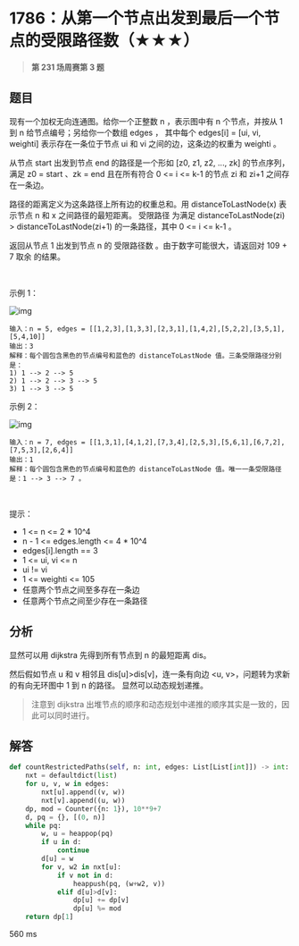 # 1786：从第一个节点出发到最后一个节点的受限路径数（★★★）


> **第 231 场周赛第 3 题**

## 题目

现有一个加权无向连通图。给你一个正整数 n ，表示图中有 n 个节点，并按从 1 到 n 给节点编号；另给你一个数组 edges ，
其中每个 edges[i] = [ui, vi, weighti] 表示存在一条位于节点 ui 和 vi 之间的边，这条边的权重为 weighti 。

从节点 start 出发到节点 end 的路径是一个形如 [z0, z1, z2, ..., zk] 的节点序列，满足 z0 = start 、zk = end 
且在所有符合 0 <= i <= k-1 的节点 zi 和 zi+1 之间存在一条边。

路径的距离定义为这条路径上所有边的权重总和。用 distanceToLastNode(x) 表示节点 n 和 x 之间路径的最短距离。
受限路径 为满足 distanceToLastNode(zi) > distanceToLastNode(zi+1) 的一条路径，其中 0 <= i <= k-1 。

返回从节点 1 出发到节点 n 的 受限路径数 。由于数字可能很大，请返回对 109 + 7 取余 的结果。

 

示例 1：

![img](https://assets.leetcode-cn.com/aliyun-lc-upload/uploads/2021/03/07/restricted_paths_ex1.png)

    输入：n = 5, edges = [[1,2,3],[1,3,3],[2,3,1],[1,4,2],[5,2,2],[3,5,1],[5,4,10]]
    输出：3
    解释：每个圆包含黑色的节点编号和蓝色的 distanceToLastNode 值。三条受限路径分别是：
    1) 1 --> 2 --> 5
    2) 1 --> 2 --> 3 --> 5
    3) 1 --> 3 --> 5
示例 2：

![img](https://assets.leetcode-cn.com/aliyun-lc-upload/uploads/2021/03/07/restricted_paths_ex22.png)
    
    输入：n = 7, edges = [[1,3,1],[4,1,2],[7,3,4],[2,5,3],[5,6,1],[6,7,2],[7,5,3],[2,6,4]]
    输出：1
    解释：每个圆包含黑色的节点编号和蓝色的 distanceToLastNode 值。唯一一条受限路径是：1 --> 3 --> 7 。
 

提示：
- 1 <= n <= 2 * 10^4
- n - 1 <= edges.length <= 4 * 10^4
- edges[i].length == 3
- 1 <= ui, vi <= n
- ui != vi
- 1 <= weighti <= 105
- 任意两个节点之间至多存在一条边
- 任意两个节点之间至少存在一条路径


## 分析

显然可以用 dijkstra 先得到所有节点到 n 的最短距离 dis。

然后假如节点 u 和 v 相邻且 dis[u]>dis[v]，连一条有向边 <u, v>，问题转为求新的有向无环图中 1 到 n 的路径。
显然可以动态规划递推。

> 注意到 dijkstra 出堆节点的顺序和动态规划中递推的顺序其实是一致的，因此可以同时进行。

## 解答

```python
def countRestrictedPaths(self, n: int, edges: List[List[int]]) -> int:
    nxt = defaultdict(list)
    for u, v, w in edges:
        nxt[u].append((v, w))
        nxt[v].append((u, w))
    dp, mod = Counter({n: 1}), 10**9+7
    d, pq = {}, [(0, n)]
    while pq:
        w, u = heappop(pq)
        if u in d:
            continue
        d[u] = w
        for v, w2 in nxt[u]:
            if v not in d:
                heappush(pq, (w+w2, v))
            elif d[u]>d[v]:
                dp[u] += dp[v]
                dp[u] %= mod
    return dp[1]
```
560 ms


